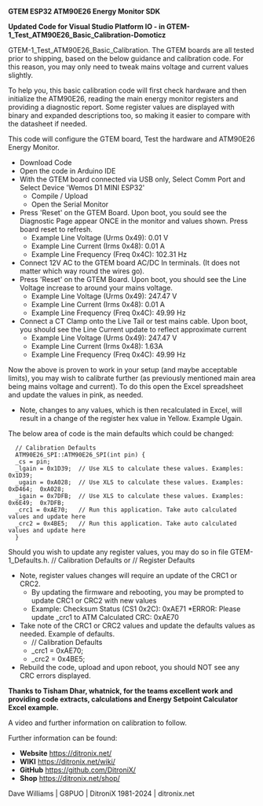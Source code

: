 **GTEM ESP32 ATM90E26 Energy Monitor SDK**

**Updated Code for Visual Studio Platform IO - in GTEM-1_Test_ATM90E26_Basic_Calibration-Domoticz**

GTEM-1_Test_ATM90E26_Basic_Calibration. The GTEM boards are all tested prior to shipping, based on the below guidance and calibration code.  For this reason, you may only need to tweak mains voltage and current values slightly.

To help you, this basic calibration code will first check hardware and then initialize the ATM90E26, reading the main energy monitor registers and providing a diagnostic report. Some register values are displayed with binary and expanded descriptions too, so making it easier to compare with the datasheet if needed.

This code will configure the GTEM board, Test the hardware and ATM90E26 Energy Monitor.

- Download Code
- Open the code in Arduino IDE
- With the GTEM board connected via USB only, Select Comm Port and Select Device 'Wemos D1 MINI ESP32'
   - Compile / Upload
   - Open the Serial Monitor
- Press 'Reset' on the GTEM Board.  Upon boot, you sould see the Diagnostic Page appear ONCE in the monitor and values shown.  Press board reset to refresh.
   - Example Line Voltage (Urms 0x49): 0.01 V
   - Example Line Current (Irms 0x48): 0.01 A
   - Example Line Frequency (Freq 0x4C): 102.31 Hz
- Connect 12V AC to the GTEM board AC/DC In terminals. (It does not matter which way round the wires go).
- Press 'Reset' on the GTEM Board.  Upon boot, you should see the Line Voltage increase to around your mains voltage.
   - Example Line Voltage (Urms 0x49): 247.47 V
   - Example Line Current (Irms 0x48): 0.01 A
   - Example Line Frequency (Freq 0x4C): 49.99 Hz   
- Connect a CT Clamp onto the Live Tail or test mains cable.  Upon boot, you should see the Line Current update to reflect approximate current
   - Example Line Voltage (Urms 0x49): 247.47 V
   - Example Line Current (Irms 0x48): 1.63A
   - Example Line Frequency (Freq 0x4C): 49.99 Hz



Now the above is proven to work in your setup (and maybe acceptable limits), you may wish to calibrate further (as previously mentioned main area being mains voltage and current). To do this open the Excel spreadsheet and update the values in pink, as needed.
- Note, changes to any values, which is then recalculated in Excel, will result in a change of the register hex value in Yellow.  Example Ugain.

The below area of code is the main defaults which could be changed:

      // Calibration Defaults
      ATM90E26_SPI::ATM90E26_SPI(int pin) {
      _cs = pin;
      _lgain = 0x1D39;  // Use XLS to calculate these values. Examples: 0x1D39;
      _ugain = 0xA028;  // Use XLS to calculate these values. Examples: 0xD464;  0xA028;
      _igain = 0x7DFB;  // Use XLS to calculate these values. Examples: 0x6E49;  0x7DFB;
      _crc1 = 0xAE70;   // Run this application. Take auto calculated values and update here
      _crc2 = 0x4BE5;   // Run this application. Take auto calculated values and update here
      }


Should you wish to update any register values, you may do so in file GTEM-1_Defaults.h.  // Calibration Defaults or // Register Defaults
- Note, register values changes will require an update of the CRC1 or CRC2.  
   - By updating the firmware and rebooting, you may be prompted to update CRC1 or CRC2 with new values  
   - Example: Checksum Status (CS1 0x2C): 0xAE71 *ERROR: Please update _crc1 to ATM Calculated CRC: 0xAE70
- Take note of the CRC1 or CRC2 values and update the defaults values as needed.  Example of defaults.
   - // Calibration Defaults
   - _crc1 = 0xAE70;
   - _crc2 = 0x4BE5;
- Rebuild the code, upload and upon reboot, you should NOT see any CRC errors displayed.


**Thanks to Tisham Dhar, whatnick, for the teams excellent work and providing code extracts, calculations and Energy Setpoint Calculator Excel example.**

A video and further information on calibration to follow.

Further information can be found:

- **Website** https://ditronix.net/
- **WIKI**  https://ditronix.net/wiki/
- **GitHub**  https://github.com/DitroniX/
- **Shop**  https://ditronix.net/shop/

Dave Williams | G8PUO | DitroniX 1981-2024 | ditronix.net
